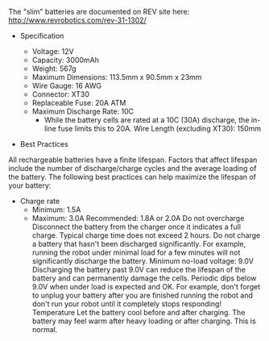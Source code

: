 The "slim" batteries are documented on REV site here:
http://www.revrobotics.com/rev-31-1302/

* Specification

    * Voltage: 12V
    * Capacity: 3000mAh
    * Weight: 567g
    * Maximum Dimensions: 113.5mm x 90.5mm x 23mm
    * Wire Gauge: 16 AWG
    * Connector: XT30
    * Replaceable Fuse: 20A ATM
    * Maximum Discharge Rate: 10C
        * While the battery cells are rated at a 10C (30A) discharge, the in-line fuse limits this to 20A.
        Wire Length (excluding XT30): 150mm

* Best Practices

All rechargeable batteries have a finite lifespan. Factors that affect lifespan
include the number of discharge/charge cycles and the average loading of the
battery. The following best practices can help maximize the lifespan of your
battery:

* Charge rate
    * Minimum: 1.5A
    * Maximum: 3.0A
        Recommended: 1.8A or 2.0A
    Do not overcharge
        Disconnect the battery from the charger once it indicates a full charge.
        Typical charge time does not exceed 2 hours.
        Do not charge a battery that hasn't been discharged significantly.
            For example, running the robot under minimal load for a few minutes will not significantly discharge the battery.
    Minimum no-load voltage: 9.0V
        Discharging the battery past 9.0V can reduce the lifespan of the battery and can permanently damage the cells.
        Periodic dips below 9.0V when under load is expected and OK.
            For example, don't forget to unplug your battery after you are finished running the robot and don't run your robot until it completely stops responding!
    Temperature
        Let the battery cool before and after charging.
        The battery may feel warm after heavy loading or after charging. This is normal.

